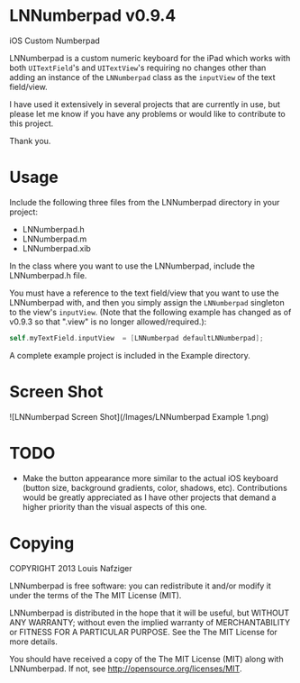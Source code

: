 LNNumberpad v0.9.4
=========

iOS Custom Numberpad

LNNumberpad is a custom numeric keyboard for the iPad which works with both ```UITextField```'s and ```UITextView```'s requiring no changes other than adding an instance of the ```LNNumberpad``` class as the ```inputView``` of the text field/view.

I have used it extensively in several projects that are currently in use, but please let me know if you have any problems or would like to contribute to this project.

Thank you.
 
Usage
=====

Include the following three files from the LNNumberpad directory in your project:
* LNNumberpad.h
* LNNumberpad.m
* LNNumberpad.xib

In the class where you want to use the LNNumberpad, include the LNNumberpad.h file.

You must have a reference to the text field/view that you want to use the LNNumberpad with, and then you simply assign the ```LNNumberpad``` singleton to the view's ```inputView```.  (Note that the following example has changed as of v0.9.3 so that ".view" is no longer allowed/required.):

``` objective-c
self.myTextField.inputView  = [LNNumberpad defaultLNNumberpad];
```

A complete example project is included in the Example directory.

Screen Shot
===========
![LNNumberpad Screen Shot](/Images/LNNumberpad Example 1.png)

TODO
====

* Make the button appearance more similar to the actual iOS keyboard (button size, background gradients, color, shadows, etc).  Contributions would be greatly appreciated as I have other projects that demand a higher priority than the visual aspects of this one.

Copying
=======

COPYRIGHT 2013 Louis Nafziger

LNNumberpad is free software: you can redistribute it and/or modify
it under the terms of the The MIT License (MIT).

LNNumberpad is distributed in the hope that it will be useful,
but WITHOUT ANY WARRANTY; without even the implied warranty of
MERCHANTABILITY or FITNESS FOR A PARTICULAR PURPOSE.  See the
The MIT License for more details.

You should have received a copy of the The MIT License (MIT)
along with LNNumberpad.  If not, see <http://opensource.org/licenses/MIT>.
